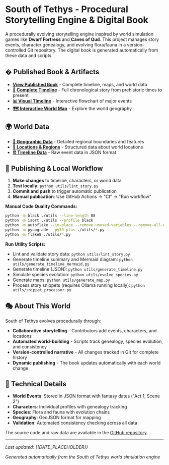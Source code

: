 
# South of Tethys - Procedural Storytelling Engine & Digital Book

A procedurally evolving storytelling engine inspired by world simulation games like **Dwarf Fortress** and **Caves of Qud**. This project manages story events, character genealogy, and evolving flora/fauna in a version-controlled Git repository. The digital book is generated automatically from these data and scripts.

## � Published Book & Artifacts

- **[View Published Book](https://lordlebu.github.io/SouthOfTethys/)** - Complete timeline, maps, and world data
- **[📖 Complete Timeline](index.md)** - Full chronological story from prehistoric times to present
- **[📊 Visual Timeline](timeline_mermaid.md)** - Interactive flowchart of major events
- **[🗺️ Interactive World Map](interactive_map.html)** - Explore the world geography

## 🌍 World Data

- **[📍 Geographic Data](regions.geojson)** - Detailed regional boundaries and features
- **[🏰 Locations & Regions](overworld.json)** - Structured data about world locations
- **[⏰ Timeline Data](timeline.json)** - Raw event data in JSON format

## 🚀 Publishing & Local Workflow

1. **Make changes** to timeline, characters, or world data
2. **Test locally**: `python utils/lint_story.py`
3. **Commit and push** to trigger automatic publication
4. **Manual publication**: Use GitHub Actions → "CI" → "Run workflow"

**Manual Code Quality Commands:**
```bash
python -m black ./utils --line-length 88
python -m isort ./utils --profile black
python -m autoflake --in-place --remove-unused-variables --remove-all-unused-imports --ignore-init-module-imports ./utils/*.py
python -m pyupgrade --py39-plus ./utils/*.py
python -m flake8 ./utils/*.py
```

**Run Utility Scripts:**
- Lint and validate story data: `python utils/lint_story.py`
- Generate timeline summary and Mermaid diagram: `python utils/generate_timeline_mermaid.py`
- Generate timeline (JSON): `python utils/generate_timeline.py`
- Simulate species evolution: `python utils/evolve_species.py`
- Generate maps: `python utils/generate_map.py`
- Process story snippets (requires Ollama running locally): `python utils/snippet_processor.py`

## 🎭 About This World

South of Tethys evolves procedurally through:
- **Collaborative storytelling** - Contributors add events, characters, and locations
- **Automated world-building** - Scripts track genealogy, species evolution, and consistency
- **Version-controlled narrative** - All changes tracked in Git for complete history
- **Dynamic publishing** - The book updates automatically with each world change

## 🔧 Technical Details

- **World Events**: Stored in JSON format with fantasy dates ("Act 1, Scene 2")
- **Characters**: Individual profiles with genealogy tracking
- **Species**: Flora and fauna with evolution chains
- **Geography**: GeoJSON format for mapping
- **Validation**: Automated consistency checking across all data

The source code and raw data are available in the [GitHub repository](https://github.com/lordlebu/SouthOfTethys).

---

*Last updated: {{DATE_PLACEHOLDER}}*

*Generated automatically from the South of Tethys world simulation engine*